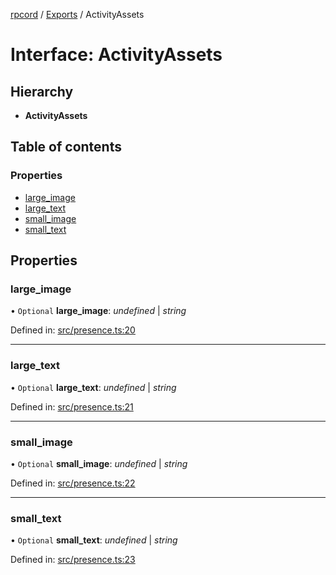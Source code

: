 [rpcord](../README.md) / [Exports](../modules.md) / ActivityAssets

# Interface: ActivityAssets

## Hierarchy

* **ActivityAssets**

## Table of contents

### Properties

- [large\_image](activityassets.md#large_image)
- [large\_text](activityassets.md#large_text)
- [small\_image](activityassets.md#small_image)
- [small\_text](activityassets.md#small_text)

## Properties

### large\_image

• `Optional` **large\_image**: *undefined* \| *string*

Defined in: [src/presence.ts:20](https://github.com/DjDeveloperr/RPCord/blob/91f1aca/src/presence.ts#L20)

___

### large\_text

• `Optional` **large\_text**: *undefined* \| *string*

Defined in: [src/presence.ts:21](https://github.com/DjDeveloperr/RPCord/blob/91f1aca/src/presence.ts#L21)

___

### small\_image

• `Optional` **small\_image**: *undefined* \| *string*

Defined in: [src/presence.ts:22](https://github.com/DjDeveloperr/RPCord/blob/91f1aca/src/presence.ts#L22)

___

### small\_text

• `Optional` **small\_text**: *undefined* \| *string*

Defined in: [src/presence.ts:23](https://github.com/DjDeveloperr/RPCord/blob/91f1aca/src/presence.ts#L23)

